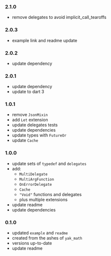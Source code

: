 ### 2.1.0
- remove delegates to avoid implicit_call_tearoffs

### 2.0.3
- example link and readme update

### 2.0.2
- update dependency

### 2.0.1
- update dependency
- update to dart 3

### 1.0.1
- remove `JsonMixin`
- add `Let` extension
- update delegates tests
- update dependencies
- update types with `FutureOr`
- update `Cache`

### 1.0.0
- update sets of `typedef` and `delegates`
- add:
    - `MultiDelegate`
    - `MultiArgFunction`
    - `OnErrorDelegate`
    - `Cache`
    - `"Void"` functions and delegates
    - plus multiple extensions
- update readme
- update dependencies

### 0.1.0
- updated `example` and `readme`
- created from the ashes of `yak_math`
- versions up-to-date
- update readme